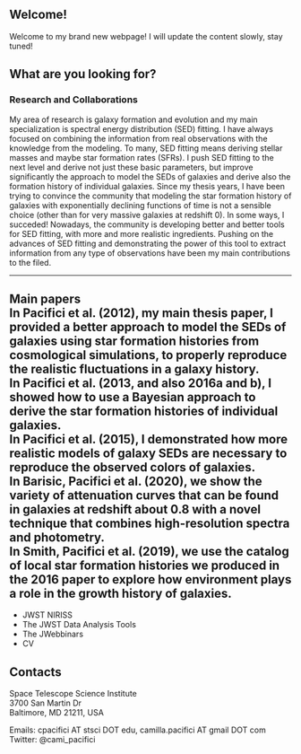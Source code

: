 ## Welcome!

Welcome to my brand new webpage! I will update the content slowly, stay tuned!

## What are you looking for?

### Research and Collaborations

My area of research is galaxy formation and evolution and my main specialization is spectral energy distribution (SED) fitting. I have always focused on combining the information from real observations with the knowledge from the modeling. To many, SED fitting means deriving stellar masses and maybe star formation rates (SFRs). I push SED fitting to the next level and derive not just these basic parameters, but improve significantly the approach to model the SEDs of galaxies and derive also the formation history of individual galaxies. Since my thesis years, I have been trying to convince the community that modeling the star formation history of galaxies with exponentially declining functions of time is not a sensible choice (other than for very massive galaxies at redshift 0). In some ways, I succeded! Nowadays, the community is developing better and better tools for SED fitting, with more and more realistic ingredients. Pushing on the advances of SED fitting and demonstrating the power of this tool to extract information from any type of observations have been my main contributions to the filed.

---
**Main papers**  
In Pacifici et al. (2012), my main thesis paper, I provided a better approach to model the SEDs of galaxies using star formation histories from cosmological simulations, to properly reproduce the realistic fluctuations in a galaxy history.  
In Pacifici et al. (2013, and also 2016a and b), I showed how to use a Bayesian approach to derive the star formation histories of individual galaxies.  
In Pacifici et al. (2015), I demonstrated how more realistic models of galaxy SEDs are necessary to reproduce the observed colors of galaxies.  
In Barisic, Pacifici et al. (2020), we show the variety of attenuation curves that can be found in galaxies at redshift about 0.8 with a novel technique that combines high-resolution spectra and photometry.  
In Smith, Pacifici et al. (2019), we use the catalog of local star formation histories we produced in the 2016 paper to explore how environment plays a role in the growth history of galaxies.   
---

- JWST NIRISS
- The JWST Data Analysis Tools
- The JWebbinars
- CV

## Contacts

Space Telescope Science Institute  
3700 San Martin Dr  
Baltimore, MD 21211, USA  

Emails: cpacifici AT stsci DOT edu, camilla.pacifici AT gmail DOT com  
Twitter: @cami_pacifici

